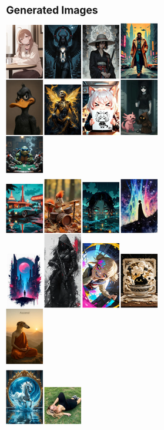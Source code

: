 # Generated Images



<img src="2025_09_15_01_thumb.webp" width="100"/> <img src="2025_09_15_02_thumb.webp" width="100"/> <img src="2025_09_15_03_thumb.webp" width="100"/> <img src="2025_09_15_04_thumb.webp" width="100"/> <img src="2025_09_15_05_thumb.webp" width="100"/> <img src="2025_09_15_06_thumb.webp" width="100"/> <img src="2025_09_15_07_thumb.webp" width="100"/> <img src="2025_09_15_08_thumb.webp" width="100"/> <img src="2025_09_15_09_thumb.webp" width="100"/>

<img src="2025_09_15_10_thumb.webp" width="100"/> <img src="2025_09_15_11_thumb.webp" width="100"/> <img src="2025_09_15_12_thumb.webp" width="100"/> <img src="2025_09_15_13_thumb.webp" width="100"/> <img src="2025_09_15_14_thumb.webp" width="100"/> <img src="2025_09_15_15_thumb.webp" width="100"/> <img src="2025_09_15_16_thumb.webp" width="100"/> <img src="2025_09_15_17_thumb.webp" width="100"/> <img src="2025_09_15_18_thumb.webp" width="100"/>

<img src="2025_09_15_19_thumb.webp" width="100"/> <img src="2025_09_15_20_thumb.webp" width="100"/>